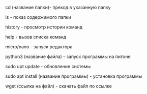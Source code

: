 cd (название папки)- преход в указанную папку

ls - показ содержимого папки

history - просмотр истории команд

help - вызов списка команд

micro/nano - запуск редактора

python3 (название файла) - запуск программы на питоне 

sudo upt update - обновление системы

sudo apt install (название программы) - установка программы

wget (ссылка на файл) - скачать файл по ссылке
